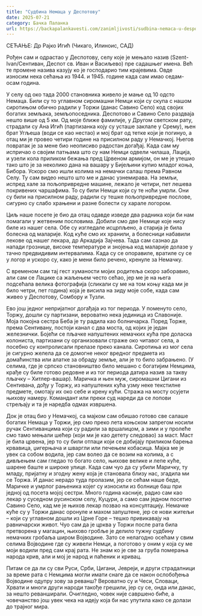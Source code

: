 ```yaml
---
title: "Судбина Немаца у Деспотову"
date: 2025-07-21
category: Бачка Паланка
url: https://backapalankavesti.com/zanimljivosti/sudbina-nemaca-u-despotovu2/
---
```


СЕЋАЊЕ: Др Рајко Игић (Чикаго, Илиноис, САД)

Рођен сам и одрастао у Деспотову, селу које је мењало назив (Szent-Ivan/Сентиван, Деспот св. Иван и Васиљево) пре садашњег имена. Већ те промене назива казују ко је господарио тим крајевима. Овде износим нека сећања из 1944. и 1945. године када сам имао седам-осам година.

У селу од око тада 2000 становника живело је мање од 10 одсто Немаца. Били су то углавном сиромашни Немци који су скупа с нашом сиротињом обично радили у Торжи (данас Савино Село) код својих богатих земљака, земљопоседника. Деспотово и Савино Село раздваја нешто више од 5 км. Од моје ближе фамилије, у Другом светском рату, страдали су Ана Игић (партизанка коју су усташе заклале у Срему), њен брат Угљеша (води се као нестао) и мој брат од тетке који је погинуо, а отац ми је провео четири године на присилном раду у Немачкој. Његов повратак је за мене био неописиво радостан догађај. Када сам му испричао о својим патњама што су нам Немци одвели чилаша, Лација, и узели кола приликом бежања пред Црвеном армијом, он ме је утешио тако што је за неколико дана на вашару у Бијељини купио младог коња, Бибора. Ускоро смо ишли колима на немачки салаш према Равном Селу. Ту сам видео нешто што ме и данас узнемирава. На земљи, испред хале за пољопривредне машине, лежало је четири, пет лешева покривених чаршафима. То су били Немци који су те ноћи умрли. Они су били на присилном раду, радили су тешке пољопривредне послове, сигурно су слабо храњени и разне болести су харале логором.

Циљ наше посете је био да отац одавде изведе два радника који би нам помагали у жетвеним пословима. Добили смо две Немице које нису биле из нашег села. Обе су изгледале исцрпљено, а старија је била болесна од маларије. Код куће смо их хранили, а болесници набавили лекове од нашег лекара, др Аркадија Зајчева. Тада сам сазнао да напади грознице, високе температуре и знојења код маларије долазе у тачно предвидивим интервалима. Када су се опоравиле, вратиле су се у логор и ускоро су, како је мени било речено, кренуле за Немачку.

С временом сам тај гест хуманости мојих родитеља скоро заборавио, али сам се Лацике са жаљењем често сећао, јер ме је на њега подсећала велика фотографија (сликали су ме на том коњу када ми је било четри, пет година) која је висила на зиду моје собе, када сам живео у Деспотову, Сомбору и Тузли.

Ево још једног непријатног догађаја из тог периода. У поменуто село, Торжу, дошли су партизани, вероватно нека јединица из Славоније. Моја покојна сестра Беба је ту радила као болничарка. Поред Торже, према Сентивану, постоји канал с два моста, од којих је један железнички. Бојећи се пљачке напуштених немачких кућа пре доласка колониста, партизани су организовали страже око читавог села, а посебно су контролисали прелазе преко канала. Сиротиња из мог села је сигурно желела да се домогне неког вредног предмета из домаћинства или алатке за обраду земље, али је то било забрањено. (У селима, где је српско становништво било мешано с богатијим Немцима, крађе су биле готово редовне и из тог периода датира назив за такву пљачку – Хитлер-вашар). Маричка и њен муж, сиромашни Цигани из Сентивана, дођу у Торжу, из напуштених кућа узму неке текстилне предмете, омотају их око себе и крену кући. Стража на мосту осујети њихову намеру. Командант или преки суд нареди да се лопови стрељају и та је наредба одмах извршена.

Док је отац био у Немачкој, са мајком сам обишао готово све салаше богатих Немаца у Торжи, јер смо преко лета коњском запрегом носили ручак Сентиванцима који су радили за вршалицом, а зими и у пролеће смо тамо мењали шећер (који ми је као детету следовао) за маст. Маст је била црвена, јер то су били отпаци који се добијају приликом барења крвавица, џигерњача и шваргли или печењем кобасица. Мајка ме је увек са собом водила, јер сам волео да се возим на колима, а с дивљењем сам гледао то богато село, њихове велике и лепе куће, шарене баште и широке улице. Када сам чуо да су убили Маричку, ту младу, пријатну и згодну жену која је становала близу нас, згадила ми се Торжа. И данас нерадо туда пролазим, јер се сећам наше беде, Маричке и умрлог рањеника којег су износили из болнице баш при једној од посета мојој сестри. Много година касније, радио сам као лекар у суседном русинском селу, Куцури, а само сам једном посетио Савино Село, кад ме је њихов лекар позвао на консултацију. Немачке куће су у Торжи данас оронуле и махом запуштене, јер се нови житељи – који су углавном дошли из Црне Горе – тешко привикавају на равничарски живот. Чуо сам да је црква у Торжи после рата била претворена у магацин, њихово гробље је делило тужну судбину немачких гробаља широм Војводине. Зато се нелагодно осећам у свим селима Војводине где су живели Немци, а поготово у оним у која су ме моји водили пред сам крај рата. Не знам ко је све за груба померања народа крив, али и мој је народ и паћеник и кривац.

Питам се да ли су сви Руси, Срби, Цигани, Јевреји, и други страдалници за време рата с Немцима могли имати снаге да се након ослобођења Војводине одупру зову за реванш? Вероватно су и Чеси, Словаци, Хрвати и многи други народи такође грешили, јер су се, онда или данас, за нешто реванширали. Очигледно, човек није савршено биће, а човечанство још увек чека на идеју која би нас упутила како се долази до трајног мира.
